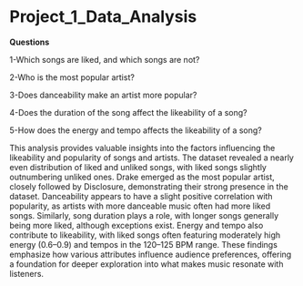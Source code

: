 # Project_1_Data_Analysis

**Questions**

1-Which songs are liked, and which songs are not?

2-Who is the most popular artist? 

3-Does danceability make an artist more popular?

4-Does the duration of the song affect the likeability of a song?

5-How does the energy and tempo affects the likeability of a song?

This analysis provides valuable insights into the factors influencing the likeability and popularity of songs and artists.
 The dataset revealed a nearly even distribution of liked and unliked songs, with liked songs slightly outnumbering unliked ones. 
 Drake emerged as the most popular artist, closely followed by Disclosure, demonstrating their strong presence in the dataset. 
 Danceability appears to have a slight positive correlation with popularity, as artists with more danceable music often had more liked songs. 
 Similarly, song duration plays a role, with longer songs generally being more liked, although exceptions exist. 
 Energy and tempo also contribute to likeability, with liked songs often featuring moderately high energy (0.6–0.9) and tempos in the 120–125 BPM range. 
 These findings emphasize how various attributes influence audience preferences, offering a foundation for deeper exploration into what makes music resonate with listeners.
